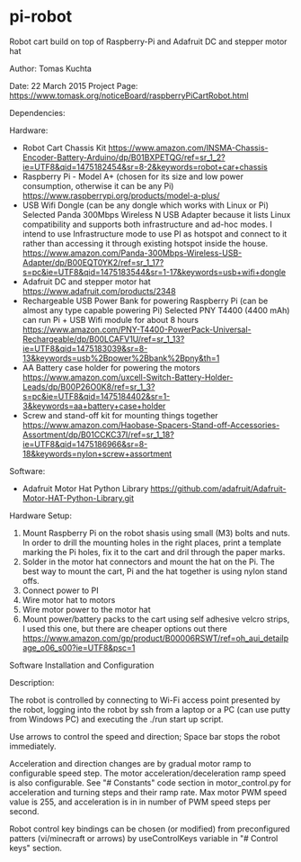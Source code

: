 # pi-robot
Robot cart build on top of Raspberry-Pi and Adafruit DC and stepper motor hat

Author: Tomas Kuchta

Date:   22 March 2015
Project Page: https://www.tomask.org/noticeBoard/raspberryPiCartRobot.html

Dependencies:

Hardware:
* Robot Cart Chassis Kit
      https://www.amazon.com/INSMA-Chassis-Encoder-Battery-Arduino/dp/B01BXPETQG/ref=sr_1_2?ie=UTF8&qid=1475182454&sr=8-2&keywords=robot+car+chassis
* Raspberry Pi - Model A+ (chosen for its size and low power consumption, otherwise it can be any Pi)
      https://www.raspberrypi.org/products/model-a-plus/
* USB Wifi Dongle (can be any dongle which works with Linux or Pi)
      Selected Panda 300Mbps Wireless N USB Adapter because it lists Linux compatibility and supports both infrastructure and ad-hoc modes. I intend to use Infrastructure mode to use PI as hotspot and connect to it rather than accessing it through existing hotspot inside the house. https://www.amazon.com/Panda-300Mbps-Wireless-USB-Adapter/dp/B00EQT0YK2/ref=sr_1_17?s=pc&ie=UTF8&qid=1475183544&sr=1-17&keywords=usb+wifi+dongle
* Adafruit DC and stepper motor hat
      https://www.adafruit.com/products/2348
* Rechargeable USB Power Bank for powering Raspberry Pi (can be almost any type capable powering Pi)
      Selected PNY T4400 (4400 mAh) can run Pi + USB Wifi module for about 8 hours https://www.amazon.com/PNY-T4400-PowerPack-Universal-Rechargeable/dp/B00LCAFV1U/ref=sr_1_13?ie=UTF8&qid=1475183039&sr=8-13&keywords=usb%2Bpower%2Bbank%2Bpny&th=1
* AA Battery case holder for powering the motors
      https://www.amazon.com/uxcell-Switch-Battery-Holder-Leads/dp/B00P26O0K8/ref=sr_1_3?s=pc&ie=UTF8&qid=1475184402&sr=1-3&keywords=aa+battery+case+holder
* Screw and stand-off kit for mounting things together
      https://www.amazon.com/Haobase-Spacers-Stand-off-Accessories-Assortment/dp/B01CCKC37I/ref=sr_1_18?ie=UTF8&qid=1475186966&sr=8-18&keywords=nylon+screw+assortment
      
Software:
* Adafruit Motor Hat Python Library
       https://github.com/adafruit/Adafruit-Motor-HAT-Python-Library.git

Hardware Setup:

1. Mount Raspberry Pi on the robot shasis using small (M3) bolts and nuts.
   In order to drill the mounting holes in the right places, print a template marking the Pi holes, fix it to the cart and dril through the paper marks.
2. Solder in the motor hat connectors and mount the hat on the Pi.
   The best way to mount the cart, Pi and the hat together is using nylon stand offs.
3. Connect power to PI
4. Wire motor hat to motors
5. Wire motor power to the motor hat
6. Mount power/battery packs to the cart using self adhesive velcro strips, I used this one, but there are cheaper options out there https://www.amazon.com/gp/product/B00006RSWT/ref=oh_aui_detailpage_o06_s00?ie=UTF8&psc=1

Software Installation and Configuration

Description:

The robot is controlled by connecting to Wi-Fi access point presented by the robot, logging into the robot by ssh from a laptop or a PC (can use putty from Windows PC) and executing the ./run start up script.

Use arrows to control the speed and direction; Space bar stops the robot immediately.

Acceleration and direction changes are by gradual motor ramp to configurable speed step. The motor acceleration/deceleration ramp speed is also configurable. See "# Constants" code section in motor_control.py for acceleration and turning steps and their ramp rate. Max motor PWM speed value is 255, and acceleration is in in number of PWM speed steps per second.

Robot control key bindings can be chosen (or modified) from preconfigured patters (vi/minecraft or arrows) by useControlKeys variable in "# Control keys" section.

